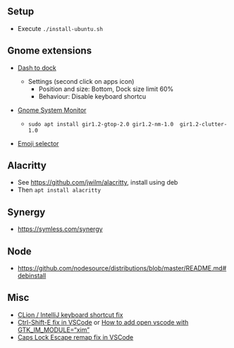 ## Setup
- Execute `./install-ubuntu.sh`

## Gnome extensions
- [Dash to dock](https://extensions.gnome.org/extension/307/dash-to-dock/)
  - Settings (second click on apps icon) 
      - Position and size: Bottom, Dock size limit 60%
      - Behaviour: Disable keyboard shortcu

- [Gnome System Monitor](https://extensions.gnome.org/extension/120/system-monitor/)
  - `sudo apt install gir1.2-gtop-2.0 gir1.2-nm-1.0  gir1.2-clutter-1.0`

- [Emoji selector](https://extensions.gnome.org/extension/1162/emoji-selector/)

## Alacritty
- See https://github.com/jwilm/alacritty, install using deb
- Then `apt install alacritty`

## Synergy
- https://symless.com/synergy

## Node
- https://github.com/nodesource/distributions/blob/master/README.md#debinstall

## Misc
- [CLion / IntelliJ keyboard shortcut fix](https://askubuntu.com/questions/412046/unable-to-use-intellij-idea-keyboard-shortcuts-on-ubuntu/738479)
- [Ctrl-Shift-E fix in VSCode](https://github.com/Microsoft/vscode/issues/48480) or [How to add open vscode with GTK_IM_MODULE=“xim”](https://askubuntu.com/questions/1166660/how-to-add-open-vscode-with-gtk-im-module-xim)
- [Caps Lock Escape remap fix in VSCode](https://github.com/VSCodeVim/Vim/issues/854)
